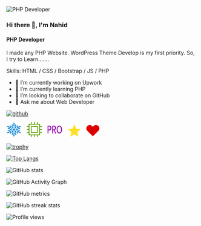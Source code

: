 ![PHP Developer](https://scontent.fdac31-1.fna.fbcdn.net/v/t39.30808-6/275862233_1643004469386431_4833549271866614184_n.jpg?_nc_cat=103&ccb=1-5&_nc_sid=09cbfe&_nc_eui2=AeFKGqCkD--AiwcsjYNE1_PnJ2Rwd30AGicnZHB3fQAaJ8Aqg2gsI6TnN3KThQdJrzTJo0TJE5DgAyPd4Il8gWKj&_nc_ohc=BDkv3ll3QwkAX9j5GqD&_nc_ht=scontent.fdac31-1.fna&oh=00_AT8p6C-vgrMf1AQfldslW60CSEesTKxQHLpcoyTtWGXbHQ&oe=6248CA3B)
### Hi there 👋, I'm Nahid
#### PHP Developer


I made any PHP Website. WordPress Theme Develop is my first priority. So, I try to Learn.......

Skills:  HTML / CSS / Bootstrap / JS / PHP

- 🔭 I’m currently working on Upwork 
- 🌱 I’m currently learning PHP 
- 👯 I’m looking to collaborate on GitHub 
- 💬 Ask me about Web Developer 


[<img src='https://cdn.jsdelivr.net/npm/simple-icons@3.0.1/icons/github.svg' alt='github' height='40'>](https://github.com/Nahidalways)  

<a href='https://archiveprogram.github.com/'><img src='https://raw.githubusercontent.com/acervenky/animated-github-badges/master/assets/acbadge.gif' width='40' height='40'></a> <a href='https://docs.github.com/en/developers'><img src='https://raw.githubusercontent.com/acervenky/animated-github-badges/master/assets/devbadge.gif' width='40' height='40'></a> <a href='https://github.com/pricing'><img src='https://raw.githubusercontent.com/acervenky/animated-github-badges/master/assets/pro.gif' width='40' height='40'></a> <a href='https://stars.github.com/'><img src='https://raw.githubusercontent.com/acervenky/animated-github-badges/master/assets/starbadge.gif' width='35' height='35'></a> <a href='https://docs.github.com/en/github/supporting-the-open-source-community-with-github-sponsors'><img src='https://raw.githubusercontent.com/acervenky/animated-github-badges/master/assets/sponsorbadge.gif' width='35' height='35'></a> 

[![trophy](https://github-profile-trophy.vercel.app/?username=Nahidalways)](https://github.com/ryo-ma/github-profile-trophy)

[![Top Langs](https://github-readme-stats.vercel.app/api/top-langs/?username=Nahidalways)](https://github.com/anuraghazra/github-readme-stats)

![GitHub stats](https://github-readme-stats.vercel.app/api?username=Nahidalways&show_icons=true&count_private=true)  

![GitHub Activity Graph](https://activity-graph.herokuapp.com/graph?username=Nahidalways)  

![GitHub metrics](https://metrics.lecoq.io/Nahidalways)  

![GitHub streak stats](https://github-readme-streak-stats.herokuapp.com/?user=Nahidalways)  

![Profile views](https://gpvc.arturio.dev/Nahidalways)  
